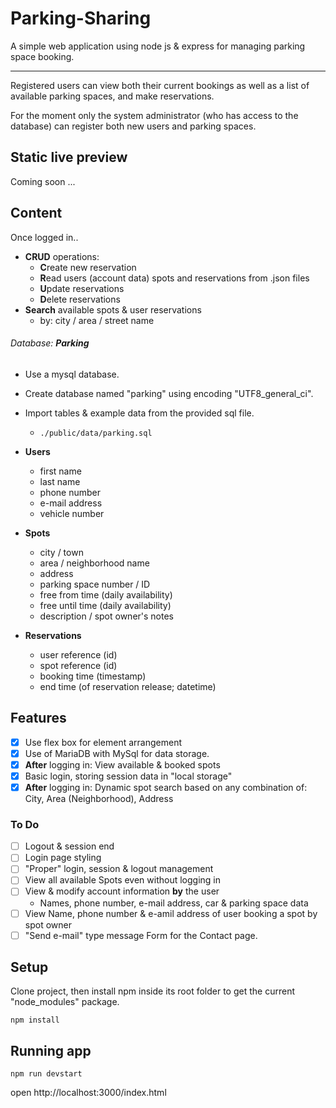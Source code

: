 # Parking-Sharing

A simple web application using node js & express for managing parking space booking.

---

Registered users can view both their current bookings as well as a list of available parking spaces, and make reservations.

For the moment only the system administrator (who has access to the database) can register both new users and parking spaces.

## Static live preview

Coming soon ...
<!-- Open [index.html](https://popanionut.github.io/parking-sharing/public/index.html) -->

## Content

Once logged in..

- **CRUD** operations:
    - **C**reate new reservation
    - **R**ead users (account data) spots and reservations from .json files
    - **U**pdate reservations
    - **D**elete reservations
- **Search** available spots & user reservations
    - by: city / area / street name 

###### Database: **Parking**

- Use a mysql database.
- Create database named "parking" using encoding "UTF8_general_ci".
- Import tables & example data from the provided sql file.
    - ```./public/data/parking.sql```

- **Users**
    - first name
    - last name
    - phone number
    - e-mail address
    - vehicle number
- **Spots**
    - city / town
    - area / neighborhood name
    - address
    - parking space number / ID
    - free from time (daily availability)
    - free until time (daily availability)
    - description / spot owner's notes
- **Reservations**
    - user reference (id)
    - spot reference (id)
    - booking time (timestamp)
    - end time (of reservation release; datetime)

## Features

- [x] Use flex box for element arrangement
- [x] Use of MariaDB with MySql for data storage.
- [x] **After** logging in: View available & booked spots
- [x] Basic login, storing session data in "local storage"
- [x] **After** logging in: Dynamic spot search based on any combination of: City, Area (Neighborhood), Address

### To Do

- [ ] Logout & session end
- [ ] Login page styling
- [ ] "Proper" login, session & logout management
- [ ] View all available Spots even without logging in
- [ ] View & modify account information **by** the user
    - Names, phone number, e-mail address, car & parking space data
- [ ] View Name, phone number & e-amil address of user booking a spot by spot owner
- [ ] "Send e-mail" type message Form for the Contact page.

## Setup

Clone project, then install npm inside its root folder to get the current "node_modules" package.

```
npm install
```

## Running app

```
npm run devstart
```

open http://localhost:3000/index.html
